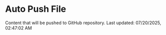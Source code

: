 # Auto Push File

Content that will be pushed to GitHub repository.
Last updated: 07/20/2025, 02:47:02 AM